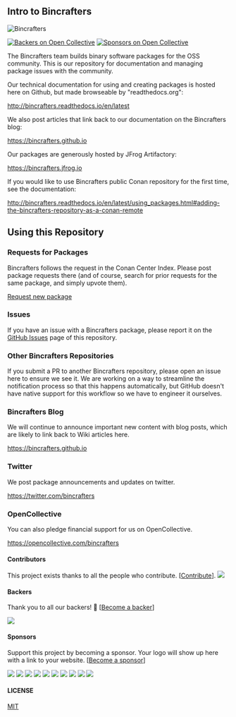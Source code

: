 ## Intro to **Bincrafters**

![Bincrafters](docs/logo.png)

[![Backers on Open Collective](https://opencollective.com/bincrafters/backers/badge.svg)](#backers)
 [![Sponsors on Open Collective](https://opencollective.com/bincrafters/sponsors/badge.svg)](#sponsors)

The Bincrafters team builds binary software packages for the OSS community.  This is our repository for documentation and managing package issues with the community.

Our technical documentation for using and creating packages is hosted here on Github, but made browseable by "readthedocs.org":

http://bincrafters.readthedocs.io/en/latest

We also post articles that link back to our documentation on the Bincrafters blog:

https://bincrafters.github.io

Our packages are generously hosted by JFrog Artifactory:

https://bincrafters.jfrog.io

If you would like to use Bincrafters public Conan repository for the first time, see the documentation:

http://bincrafters.readthedocs.io/en/latest/using_packages.html#adding-the-bincrafters-repository-as-a-conan-remote

## Using this Repository

### Requests for Packages
Bincrafters follows the request in the Conan Center Index. Please post package requests there (and of course, search for prior requests for the same package, and simply upvote them).

[Request new package](https://github.com/conan-io/conan-center-index/issues/new/choose)

### Issues
If you have an issue with a Bincrafters package, please report it on the [GitHub Issues](https://github.com/bincrafters/community/issues) page of this repository.

### Other Bincrafters Repositories
If you submit a PR to another Bincrafters repository, please open an issue here to ensure we see it.  We are working on a way to streamline the notification process so that this happens automatically, but GitHub doesn't have native support for this workflow so we have to engineer it ourselves.


### Bincrafters Blog
We will continue to announce important new content with blog posts, which are likely to link back to Wiki articles here.

https://bincrafters.github.io

### Twitter
We post package announcements and updates on twitter.

https://twitter.com/bincrafters

### OpenCollective
You can also pledge financial support for us on OpenCollective.

https://opencollective.com/bincrafters

#### Contributors

This project exists thanks to all the people who contribute. [[Contribute](https://github.com/bincrafters/community/blob/master/.github/CONTRIBUTING.md)].
<a href="https://github.com/bincrafters/community/graphs/contributors"><img src="https://opencollective.com/bincrafters/contributors.svg?width=890&button=false" /></a>


#### Backers

Thank you to all our backers! 🙏 [[Become a backer](https://opencollective.com/bincrafters#backer)]

<a href="https://opencollective.com/bincrafters#backers" target="_blank"><img src="https://opencollective.com/bincrafters/backers.svg?width=890"></a>


#### Sponsors

Support this project by becoming a sponsor. Your logo will show up here with a link to your website. [[Become a sponsor](https://opencollective.com/bincrafters#sponsor)]

<a href="https://opencollective.com/bincrafters/sponsor/0/website" target="_blank"><img src="https://opencollective.com/bincrafters/sponsor/0/avatar.svg"></a>
<a href="https://opencollective.com/bincrafters/sponsor/1/website" target="_blank"><img src="https://opencollective.com/bincrafters/sponsor/1/avatar.svg"></a>
<a href="https://opencollective.com/bincrafters/sponsor/2/website" target="_blank"><img src="https://opencollective.com/bincrafters/sponsor/2/avatar.svg"></a>
<a href="https://opencollective.com/bincrafters/sponsor/3/website" target="_blank"><img src="https://opencollective.com/bincrafters/sponsor/3/avatar.svg"></a>
<a href="https://opencollective.com/bincrafters/sponsor/4/website" target="_blank"><img src="https://opencollective.com/bincrafters/sponsor/4/avatar.svg"></a>
<a href="https://opencollective.com/bincrafters/sponsor/5/website" target="_blank"><img src="https://opencollective.com/bincrafters/sponsor/5/avatar.svg"></a>
<a href="https://opencollective.com/bincrafters/sponsor/6/website" target="_blank"><img src="https://opencollective.com/bincrafters/sponsor/6/avatar.svg"></a>
<a href="https://opencollective.com/bincrafters/sponsor/7/website" target="_blank"><img src="https://opencollective.com/bincrafters/sponsor/7/avatar.svg"></a>
<a href="https://opencollective.com/bincrafters/sponsor/8/website" target="_blank"><img src="https://opencollective.com/bincrafters/sponsor/8/avatar.svg"></a>
<a href="https://opencollective.com/bincrafters/sponsor/9/website" target="_blank"><img src="https://opencollective.com/bincrafters/sponsor/9/avatar.svg"></a>



#### LICENSE
[MIT](LICENSE)
